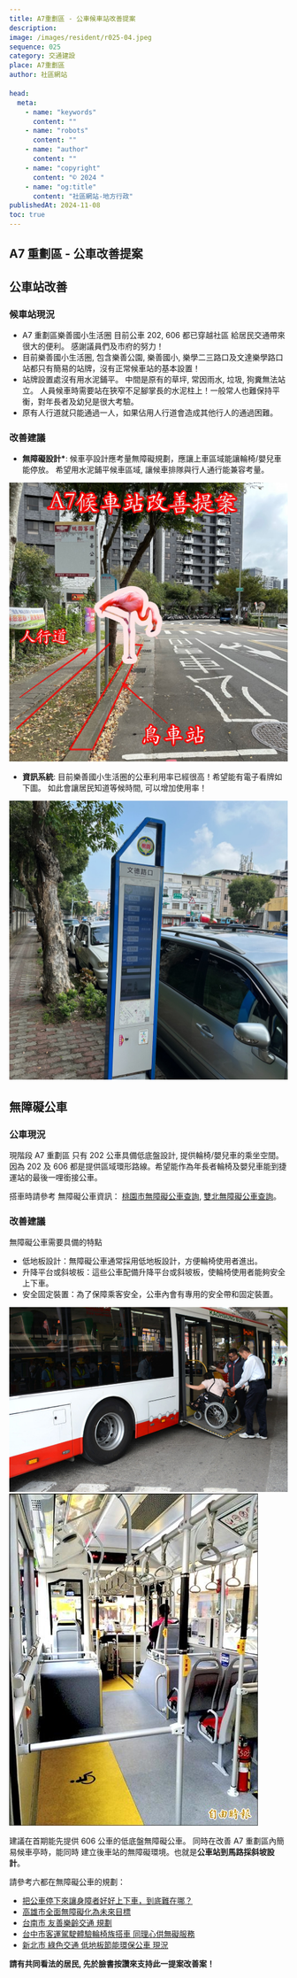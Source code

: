 ```yaml
---
title: A7重劃區 - 公車候車站改善提案
description:
image: /images/resident/r025-04.jpeg
sequence: 025
category: 交通建設
place: A7重劃區
author: 社區網站

head:
  meta:
    - name: "keywords"
      content: ""
    - name: "robots"
      content: ""
    - name: "author"
      content: ""
    - name: "copyright"
      content: "© 2024 "
    - name: "og:title"
      content: "社區網站-地方行政"
publishedAt: 2024-11-08
toc: true
---
```


## A7 重劃區 - 公車改善提案

## 公車站改善

### 候車站現況

- A7 重劃區樂善國小生活圈 目前公車 202, 606 都已穿越社區 給居民交通帶來很大的便利。 感謝議員們及市府的努力！
- 目前樂善國小生活圈, 包含樂善公園, 樂善國小, 樂學二三路口及文達樂學路口 站都只有簡易的站牌，沒有正常候車站的基本設置！
- 站牌設置處沒有用水泥鋪平。 中間是原有的草坪, 常因雨水, 垃圾, 狗糞無法站立。 人員候車時需要站在狹窄不足腳掌長的水泥柱上！一般常人也難保持平衡，對年長者及幼兒是很大考驗。
- 原有人行道就只能通過一人，如果佔用人行道會造成其他行人的通過困難。

### 改善建議

- **無障礙設計\***: 候車亭設計應考量無障礙規劃，應讓上車區域能讓輪椅/嬰兒車能停放。 希望用水泥鋪平候車區域, 讓候車排隊與行人通行能兼容考量。

![r025-04.jpeg](/images/resident/r025-04.jpeg)

- **資訊系統**: 目前樂善國小生活圈的公車利用率已經很高！希望能有電子看牌如下圖。 如此會讓居民知道等候時間, 可以增加使用率！

![r025-01.jpeg](/images/resident/r025-01.jpeg)

## 無障礙公車

### 公車現況

現階段 A7 重劃區 只有 202 公車具備低底盤設計, 提供輪椅/嬰兒車的乘坐空間。 因為 202 及 606 都是提供區域環形路線。希望能作為年長者輪椅及嬰兒車能到捷運站的最後一哩銜接公車。

搭車時請參考 無障礙公車資訊： <a href="https://ebus.tycg.gov.tw/ebus/driving-map?route-group=cityBus">桃園市無障礙公車查詢</a>, <a href="https://e-bus.ntpc.gov.tw/Accessibility/AccRelatedLinks">雙北無障礙公車查詢</a>。

### 改善建議

無障礙公車需要具備的特點

- 低地板設計：無障礙公車通常採用低地板設計，方便輪椅使用者進出。
- 升降平台或斜坡板：這些公車配備升降平台或斜坡板，使輪椅使用者能夠安全上下車。
- 安全固定裝置：為了保障乘客安全，公車內會有專用的安全帶和固定裝置。

![r025-05.jpeg](/images/resident/r025-05.jpeg)
![r025-06.jpeg](/images/resident/r025-06.jpeg)

建議在首期能先提供 606 公車的低底盤無障礙公車。 同時在改善 A7 重劃區內簡易候車亭時，能同時 建立後車站的無障礙環境。也就是**公車站到馬路採斜坡設計**。

請參考六都在無障礙公車的規劃：

- <a href="https://npost.tw/archives/35525">把公車停下來讓身障者好好上下車，到底難在哪？</a>
- <a href="https://news.586.com.tw/2020/10/366891/">高雄市全面無障礙化為未來目標 </a>
- <a href="https://people.tainan.gov.tw/News_Content.aspx?n=32045&s=7851944">台南市 友善樂齡交通 規劃</a>
- <a href="https://www.cna.com.tw/news/aloc/202305200039.aspx">台中市客運駕駛體驗輪椅族搭車 同理心供無礙服務 </a>
- <a href="https://wedid.ntpc.gov.tw/Governance/Detail/YAyQv5xKlmE4">新北市 綠色交通 低地板節能環保公車 現況</a>

**請有共同看法的居民, 先於臉書按讚來支持此一提案改善案！**

